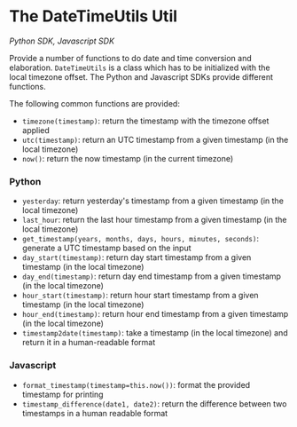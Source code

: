 # The DateTimeUtils Util

*Python SDK, Javascript SDK*

Provide a number of functions to do date and time conversion and elaboration. `DateTimeUtils` is a class which has to be initialized with the local timezone offset. The Python and Javascript SDKs provide different functions.

The following common functions are provided:

* `timezone(timestamp)`: return the timestamp with the timezone offset applied
* `utc(timestamp)`: return an UTC timestamp from a given timestamp (in the local timezone)
* `now()`: return the now timestamp (in the current timezone)

### Python

* `yesterday`: return yesterday's timestamp from a given timestamp (in the local timezone)
* `last_hour`: return the last hour timestamp from a given timestamp (in the local timezone)
* `get_timestamp(years, months, days, hours, minutes, seconds)`: generate a UTC timestamp based on the input
* `day_start(timestamp)`: return day start timestamp from a given timestamp (in the local timezone)
* `day_end(timestamp)`: return day end timestamp from a given timestamp (in the local timezone)
* `hour_start(timestamp)`: return hour start timestamp from a given timestamp (in the local timezone)
* `hour_end(timestamp)`: return hour end timestamp from a given timestamp (in the local timezone)
* `timestamp2date(timestamp)`: take a timestamp (in the local timezone) and return it in a human-readable format

### Javascript

* `format_timestamp(timestamp=this.now())`: format the provided timestamp for printing
* `timestamp_difference(date1, date2)`: return the difference between two timestamps in a human readable format
